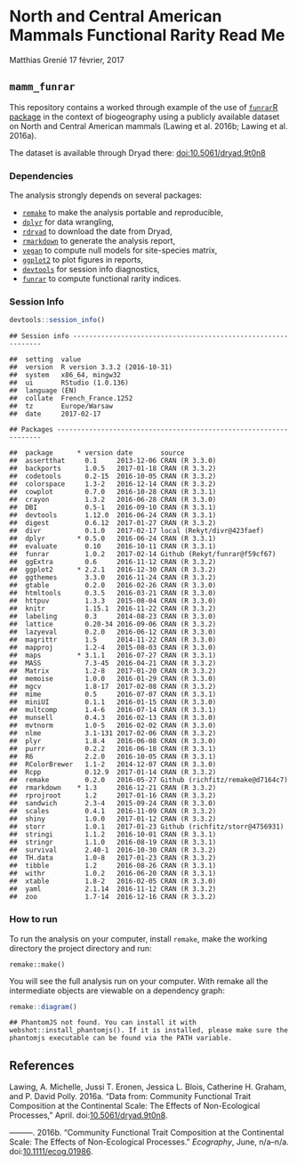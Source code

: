 North and Central American Mammals Functional Rarity Read Me
================
Matthias Grenié
17 février, 2017

`mamm_funrar`
-------------

This repository contains a worked through example of the use of [`funrar`R package](https://cran.r-project.org/package=funrar) in the context of biogeography using a publicly available dataset on North and Central American mammals (Lawing et al. 2016b; Lawing et al. 2016a).

The dataset is available through Dryad there: [doi:10.5061/dryad.9t0n8](https://doi.org/10.5061/dryad.9t0n8)

### Dependencies

The analysis strongly depends on several packages:

-   [`remake`](https://github.com/richfitz/remake) to make the analysis portable and reproducible,
-   [`dplyr`](https://github.com/hadley/dplyr) for data wrangling,
-   [`rdryad`](https://github.com/ropensci/rdryad) to download the date from Dryad,
-   [`rmarkdown`](https://github.com/rstudio/rmarkdown/) to generate the analysis report,
-   [`vegan`](https://github.com/vegandevs/vegan) to compute null models for site-species matrix,
-   [`ggplot2`](https://github.com/tidyverse/ggplot2) to plot figures in reports,
-   [`devtools`](https://github.com/hadley/devtools) for session info diagnostics,
-   [`funrar`](https://cran.r-project.org/package=funrar) to compute functional rarity indices.

### Session Info

``` r
devtools::session_info()
```

    ## Session info --------------------------------------------------------------

    ##  setting  value                       
    ##  version  R version 3.3.2 (2016-10-31)
    ##  system   x86_64, mingw32             
    ##  ui       RStudio (1.0.136)           
    ##  language (EN)                        
    ##  collate  French_France.1252          
    ##  tz       Europe/Warsaw               
    ##  date     2017-02-17

    ## Packages ------------------------------------------------------------------

    ##  package      * version date       source                          
    ##  assertthat     0.1     2013-12-06 CRAN (R 3.3.0)                  
    ##  backports      1.0.5   2017-01-18 CRAN (R 3.3.2)                  
    ##  codetools      0.2-15  2016-10-05 CRAN (R 3.3.2)                  
    ##  colorspace     1.3-2   2016-12-14 CRAN (R 3.3.2)                  
    ##  cowplot        0.7.0   2016-10-28 CRAN (R 3.3.1)                  
    ##  crayon         1.3.2   2016-06-28 CRAN (R 3.3.0)                  
    ##  DBI            0.5-1   2016-09-10 CRAN (R 3.3.1)                  
    ##  devtools       1.12.0  2016-06-24 CRAN (R 3.3.1)                  
    ##  digest         0.6.12  2017-01-27 CRAN (R 3.3.2)                  
    ##  divr           0.1.0   2017-02-17 local (Rekyt/divr@423faef)      
    ##  dplyr        * 0.5.0   2016-06-24 CRAN (R 3.3.1)                  
    ##  evaluate       0.10    2016-10-11 CRAN (R 3.3.1)                  
    ##  funrar         1.0.2   2017-02-14 Github (Rekyt/funrar@f59cf67)   
    ##  ggExtra        0.6     2016-11-12 CRAN (R 3.3.2)                  
    ##  ggplot2      * 2.2.1   2016-12-30 CRAN (R 3.3.2)                  
    ##  ggthemes       3.3.0   2016-11-24 CRAN (R 3.3.2)                  
    ##  gtable         0.2.0   2016-02-26 CRAN (R 3.3.0)                  
    ##  htmltools      0.3.5   2016-03-21 CRAN (R 3.3.0)                  
    ##  httpuv         1.3.3   2015-08-04 CRAN (R 3.3.0)                  
    ##  knitr          1.15.1  2016-11-22 CRAN (R 3.3.2)                  
    ##  labeling       0.3     2014-08-23 CRAN (R 3.3.0)                  
    ##  lattice        0.20-34 2016-09-06 CRAN (R 3.3.2)                  
    ##  lazyeval       0.2.0   2016-06-12 CRAN (R 3.3.0)                  
    ##  magrittr       1.5     2014-11-22 CRAN (R 3.3.0)                  
    ##  mapproj        1.2-4   2015-08-03 CRAN (R 3.3.0)                  
    ##  maps         * 3.1.1   2016-07-27 CRAN (R 3.3.1)                  
    ##  MASS           7.3-45  2016-04-21 CRAN (R 3.3.2)                  
    ##  Matrix         1.2-8   2017-01-20 CRAN (R 3.3.2)                  
    ##  memoise        1.0.0   2016-01-29 CRAN (R 3.3.0)                  
    ##  mgcv           1.8-17  2017-02-08 CRAN (R 3.3.2)                  
    ##  mime           0.5     2016-07-07 CRAN (R 3.3.1)                  
    ##  miniUI         0.1.1   2016-01-15 CRAN (R 3.3.0)                  
    ##  multcomp       1.4-6   2016-07-14 CRAN (R 3.3.1)                  
    ##  munsell        0.4.3   2016-02-13 CRAN (R 3.3.0)                  
    ##  mvtnorm        1.0-5   2016-02-02 CRAN (R 3.3.0)                  
    ##  nlme           3.1-131 2017-02-06 CRAN (R 3.3.2)                  
    ##  plyr           1.8.4   2016-06-08 CRAN (R 3.3.0)                  
    ##  purrr          0.2.2   2016-06-18 CRAN (R 3.3.1)                  
    ##  R6             2.2.0   2016-10-05 CRAN (R 3.3.1)                  
    ##  RColorBrewer   1.1-2   2014-12-07 CRAN (R 3.3.0)                  
    ##  Rcpp           0.12.9  2017-01-14 CRAN (R 3.3.2)                  
    ##  remake         0.2.0   2016-05-27 Github (richfitz/remake@d7164c7)
    ##  rmarkdown    * 1.3     2016-12-21 CRAN (R 3.3.2)                  
    ##  rprojroot      1.2     2017-01-16 CRAN (R 3.3.2)                  
    ##  sandwich       2.3-4   2015-09-24 CRAN (R 3.3.0)                  
    ##  scales         0.4.1   2016-11-09 CRAN (R 3.3.2)                  
    ##  shiny          1.0.0   2017-01-12 CRAN (R 3.3.2)                  
    ##  storr          1.0.1   2017-01-23 Github (richfitz/storr@4756931) 
    ##  stringi        1.1.2   2016-10-01 CRAN (R 3.3.1)                  
    ##  stringr        1.1.0   2016-08-19 CRAN (R 3.3.1)                  
    ##  survival       2.40-1  2016-10-30 CRAN (R 3.3.2)                  
    ##  TH.data        1.0-8   2017-01-23 CRAN (R 3.3.2)                  
    ##  tibble         1.2     2016-08-26 CRAN (R 3.3.1)                  
    ##  withr          1.0.2   2016-06-20 CRAN (R 3.3.1)                  
    ##  xtable         1.8-2   2016-02-05 CRAN (R 3.3.0)                  
    ##  yaml           2.1.14  2016-11-12 CRAN (R 3.3.2)                  
    ##  zoo            1.7-14  2016-12-16 CRAN (R 3.3.2)

### How to run

To run the analysis on your computer, install `remake`, make the working directory the project directory and run:

    remake::make()

You will see the full analysis run on your computer. With remake all the intermediate objects are viewable on a dependency graph:

``` r
remake::diagram()
```

    ## PhantomJS not found. You can install it with webshot::install_phantomjs(). If it is installed, please make sure the phantomjs executable can be found via the PATH variable.

<!--html_preserve-->

<script type="application/json" data-for="htmlwidget-9f18db972d9b58cd1791">{"x":{"diagram":"digraph remake { node [ fontname = courier, fontsize = 10 ] \nnode [ shape = circle, color = \"#34495e\", fillcolor = \"#D6DBDF\", style = filled ] \"all\"\nnode [ shape = ellipse, color = \"#3498db\", fillcolor = \"#3498db\", style = filled ] \"dryad_dataset\"; \"raw_mammal_traits\"; \"raw_pres_mat\"; \"subset_traits\"; \"subset_pres\"; \"pres_matrix\"; \"trait_df\"; \"dist_matrix\"; \"mammal_funrar\"; \"null_shuffled_matrix\"; \"null_shuffled_traits\"; \"null_flat_ui\"\nnode [ shape = box, color = \"#d35400\", fillcolor = \"#d35400\", style = filled ] \"results/exploratory_analysis.pdf\"\nnode [ shape = box, color = \"#d35400\", fillcolor = \"#F6DDCC\", style = filled ] \"README.md\"\nnode [ shape = box, color = \"#1abc9c\", fillcolor = \"#1abc9c\", style = filled ] \"data/raw/dryad.116171/DryadArchive/Traits.csv\"; \"data/raw/dryad.116171/DryadArchive/PresAbsMatrix50.csv\"; \"results/exploratory_analysis.Rmd\"; \"README.Rmd\"; \"refs.bib\"\n\"dryad_dataset\" -> \"raw_mammal_traits\" [tooltip = \"read.csv\"];\n\"dryad_dataset\" -> \"raw_pres_mat\" [tooltip = \"read.csv\"];\n\"raw_mammal_traits\" -> \"subset_traits\" [tooltip = \"select_traits\"];\n\"raw_pres_mat\" -> \"subset_pres\" [tooltip = \"get_common_species\"];\n\"subset_traits\" -> \"subset_pres\" [tooltip = \"get_common_species\"];\n\"subset_traits\" -> \"trait_df\" [tooltip = \"format_trait\"];\n\"subset_traits\" -> \"mammal_funrar\" [tooltip = \"compute_funrar\"];\n\"subset_pres\" -> \"pres_matrix\" [tooltip = \"format_presence_matrix\"];\n\"subset_pres\" -> \"results/exploratory_analysis.pdf\" [tooltip = \"render\"];\n\"pres_matrix\" -> \"mammal_funrar\" [tooltip = \"compute_funrar\"];\n\"pres_matrix\" -> \"null_shuffled_matrix\" [tooltip = \"compute_null_funrar\"];\n\"pres_matrix\" -> \"null_shuffled_traits\" [tooltip = \"compute_null_traits\"];\n\"trait_df\" -> \"dist_matrix\" [tooltip = \"compute_dist_matrix\"];\n\"trait_df\" -> \"null_shuffled_traits\" [tooltip = \"compute_null_traits\"];\n\"dist_matrix\" -> \"null_shuffled_matrix\" [tooltip = \"compute_null_funrar\"];\n\"mammal_funrar\" -> \"null_flat_ui\" [tooltip = \"flatten_null_uniqueness\"];\n\"mammal_funrar\" -> \"results/exploratory_analysis.pdf\" [tooltip = \"render\"];\n\"null_shuffled_matrix\" -> \"results/exploratory_analysis.pdf\" [tooltip = \"render\"];\n\"null_shuffled_traits\" -> \"null_flat_ui\" [tooltip = \"flatten_null_uniqueness\"];\n\"null_flat_ui\" -> \"results/exploratory_analysis.pdf\" [tooltip = \"render\"];\n\"results/exploratory_analysis.pdf\" -> \"README.md\" [tooltip = \"render_readme\"];\n\"README.md\" -> \"all\" [tooltip = \"(dependency only)\"];\n\"data/raw/dryad.116171/DryadArchive/Traits.csv\" -> \"raw_mammal_traits\" [tooltip = \"read.csv\"];\n\"data/raw/dryad.116171/DryadArchive/PresAbsMatrix50.csv\" -> \"raw_pres_mat\" [tooltip = \"read.csv\"];\n\"results/exploratory_analysis.Rmd\" -> \"results/exploratory_analysis.pdf\" [tooltip = \"render\"];\n\"README.Rmd\" -> \"README.md\" [tooltip = \"render_readme\"];\n\"refs.bib\" -> \"README.md\" [tooltip = \"render_readme\"]; }","config":{"engine":"dot","options":null}},"evals":[],"jsHooks":[]}</script>
<!--/html_preserve-->
References
----------

Lawing, A. Michelle, Jussi T. Eronen, Jessica L. Blois, Catherine H. Graham, and P. David Polly. 2016a. “Data from: Community Functional Trait Composition at the Continental Scale: The Effects of Non-Ecological Processes,” April. doi:[10.5061/dryad.9t0n8](https://doi.org/10.5061/dryad.9t0n8).

———. 2016b. “Community Functional Trait Composition at the Continental Scale: The Effects of Non-Ecological Processes.” *Ecography*, June, n/a–n/a. doi:[10.1111/ecog.01986](https://doi.org/10.1111/ecog.01986).
